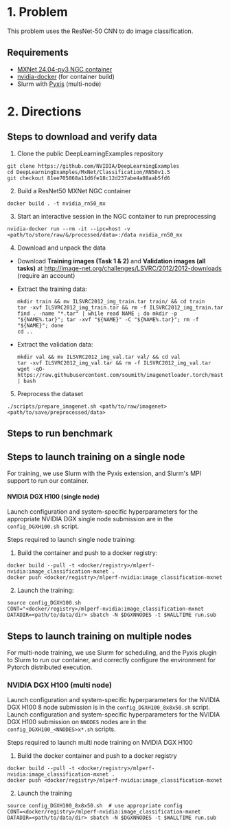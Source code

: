 # 1. Problem

This problem uses the ResNet-50 CNN to do image classification.

## Requirements
* [MXNet 24.04-py3 NGC container](https://ngc.nvidia.com/catalog/containers/nvidia:mxnet)
* [nvidia-docker](https://github.com/NVIDIA/nvidia-docker) (for container build)
* Slurm with [Pyxis](https://github.com/NVIDIA/pyxis) (multi-node)

# 2. Directions

## Steps to download and verify data

1. Clone the public DeepLearningExamples repository
```
git clone https://github.com/NVIDIA/DeepLearningExamples
cd DeepLearningExamples/MxNet/Classification/RN50v1.5
git checkout 81ee705868a11d6fe18c12d237abe4a08aab5fd6
```

2. Build a ResNet50 MXNet NGC container
```
docker build . -t nvidia_rn50_mx
```

3. Start an interactive session in the NGC container to run preprocessing
```
nvidia-docker run --rm -it --ipc=host -v <path/to/store/raw/&/processed/data>:/data nvidia_rn50_mx
```

4. Download and unpack the data
* Download **Training images (Task 1 &amp; 2)** and **Validation images (all tasks)** at http://image-net.org/challenges/LSVRC/2012/2012-downloads (require an account)
* Extract the training data:
    ```
    mkdir train && mv ILSVRC2012_img_train.tar train/ && cd train
    tar -xvf ILSVRC2012_img_train.tar && rm -f ILSVRC2012_img_train.tar
    find . -name "*.tar" | while read NAME ; do mkdir -p "${NAME%.tar}"; tar -xvf "${NAME}" -C "${NAME%.tar}"; rm -f "${NAME}"; done
    cd ..
    ```
    
* Extract the validation data:
    ```
    mkdir val && mv ILSVRC2012_img_val.tar val/ && cd val 
    tar -xvf ILSVRC2012_img_val.tar && rm -f ILSVRC2012_img_val.tar
    wget -qO- https://raw.githubusercontent.com/soumith/imagenetloader.torch/master/valprep.sh | bash
    ```

5. Preprocess the dataset
```
./scripts/prepare_imagenet.sh <path/to/raw/imagenet> <path/to/save/preprocessed/data>
```

## Steps to run benchmark

## Steps to launch training on a single node

For training, we use Slurm with the Pyxis extension, and Slurm's MPI support to
run our container.

#### NVIDIA DGX H100 (single node)

Launch configuration and system-specific hyperparameters for the appropriate
NVIDIA DGX single node submission are in the `config_DGXH100.sh` script.

Steps required to launch single node training:

1. Build the container and push to a docker registry:
```
docker build --pull -t <docker/registry>/mlperf-nvidia:image_classification-mxnet .
docker push <docker/registry>/mlperf-nvidia:image_classification-mxnet
```
2. Launch the training:

```
source config_DGXH100.sh
CONT="<docker/registry>/mlperf-nvidia:image_classification-mxnet DATADIR=<path/to/data/dir> sbatch -N $DGXNNODES -t $WALLTIME run.sub
```

## Steps to launch training on multiple nodes

For multi-node training, we use Slurm for scheduling, and the Pyxis plugin to
Slurm to run our container, and correctly configure the environment for Pytorch
distributed execution.

### NVIDIA DGX H100 (multi node)

Launch configuration and system-specific hyperparameters for the NVIDIA DGX
H100 8 node submission is in the `config_DGXH100_8x8x50.sh` script.
Launch configuration and system-specific hyperparameters for the NVIDIA DGX
H100 submission on `NNODES` nodes are in the `config_DGXH100_<NNODES>x*.sh` scripts.

Steps required to launch multi node training on NVIDIA DGX H100

1. Build the docker container and push to a docker registry
```
docker build --pull -t <docker/registry>/mlperf-nvidia:image_classification-mxnet .
docker push <docker/registry>/mlperf-nvidia:image_classification-mxnet
```

2. Launch the training
```
source config_DGXH100_8x8x50.sh  # use appropriate config
CONT=<docker/registry>/mlperf-nvidia:image_classification-mxnet DATADIR=<path/to/data/dir> sbatch -N $DGXNNODES -t $WALLTIME run.sub
```

